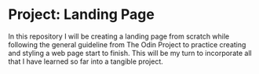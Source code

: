 # Project: Landing Page
In this repository I will be creating a landing page from scratch while following the general guideline from The Odin Project to practice creating and styling a web page start to finish. This will be my turn to incorporate all that I have learned so far into a tangible project. 
